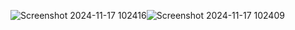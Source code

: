![Screenshot 2024-11-17 102416](https://github.com/user-attachments/assets/37db9a7c-18e8-439a-802d-ef0291a3898c)![Screenshot 2024-11-17 102409](https://github.com/user-attachments/assets/db326f9b-8606-4132-8b4f-8a75ceb3cbbc)
